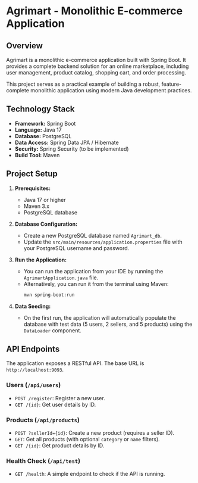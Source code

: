 # Agrimart - Monolithic E-commerce Application

## Overview

Agrimart is a monolithic e-commerce application built with Spring Boot. It provides a complete backend solution for an online marketplace, including user management, product catalog, shopping cart, and order processing.

This project serves as a practical example of building a robust, feature-complete monolithic application using modern Java development practices.

## Technology Stack

*   **Framework:** Spring Boot
*   **Language:** Java 17
*   **Database:** PostgreSQL
*   **Data Access:** Spring Data JPA / Hibernate
*   **Security:** Spring Security (to be implemented)
*   **Build Tool:** Maven

## Project Setup

1.  **Prerequisites:**
    *   Java 17 or higher
    *   Maven 3.x
    *   PostgreSQL database

2.  **Database Configuration:**
    *   Create a new PostgreSQL database named `Agrimart_db`.
    *   Update the `src/main/resources/application.properties` file with your PostgreSQL username and password.

3.  **Run the Application:**
    *   You can run the application from your IDE by running the `AgrimartApplication.java` file.
    *   Alternatively, you can run it from the terminal using Maven:
        ```sh
        mvn spring-boot:run
        ```

4.  **Data Seeding:**
    *   On the first run, the application will automatically populate the database with test data (5 users, 2 sellers, and 5 products) using the `DataLoader` component.

## API Endpoints

The application exposes a RESTful API. The base URL is `http://localhost:9093`.

### Users (`/api/users`)

*   `POST /register`: Register a new user.
*   `GET /{id}`: Get user details by ID.

### Products (`/api/products`)

*   `POST ?sellerId={id}`: Create a new product (requires a seller ID).
*   `GET`: Get all products (with optional `category` or `name` filters).
*   `GET /{id}`: Get product details by ID.

### Health Check (`/api/test`)

*   `GET /health`: A simple endpoint to check if the API is running.
